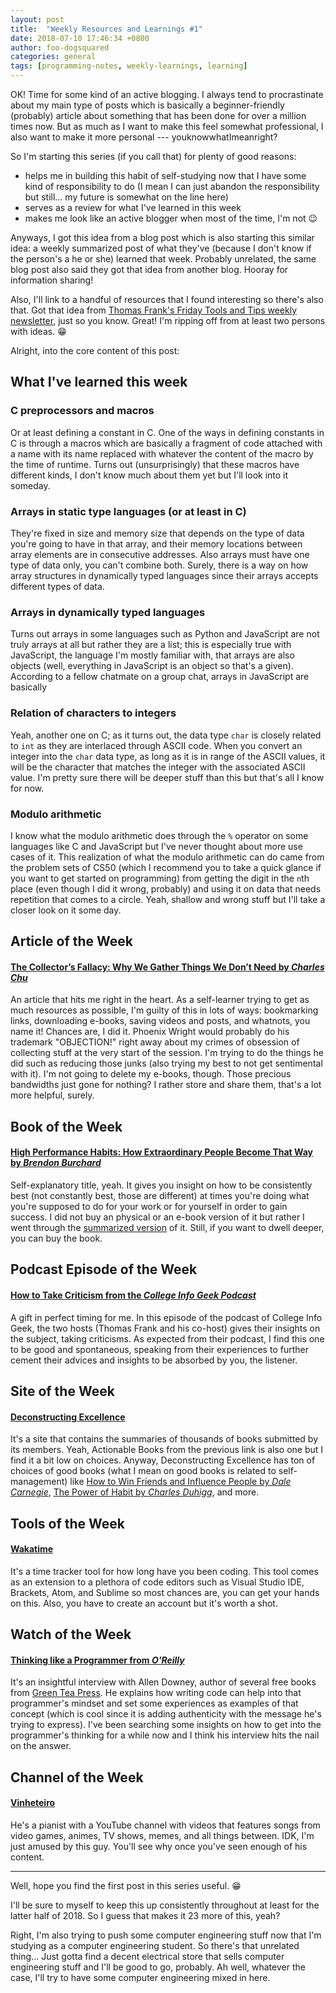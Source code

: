 ```yaml
---
layout: post
title:  "Weekly Resources and Learnings #1"
date: 2018-07-10 17:46:34 +0800
author: foo-dogsquared
categories: general
tags: [programming-notes, weekly-learnings, learning]
---
```


OK! Time for some kind of an active blogging. I always tend to procrastinate about my main type of posts which is basically 
a beginner-friendly (probably) article about something that has been done for over a million times now. But as much as I want to 
make this feel somewhat professional, I also want to make it more personal --- youknowwhatImeanright?

So I'm starting this series (if you call that) for plenty of good reasons:
- helps me in building this habit of self-studying now that I have some kind of responsibility to do (I mean I can just abandon the responsibility but still... my future is somewhat on the line here)
- serves as a review for what I've learned in this week
- makes me look like an active blogger when most of the time, I'm not 😉

Anyways, I got this idea from a blog post which is also starting this similar idea: a weekly summarized post of what they've 
(because I don't know if the person's a he or she) learned that week. Probably unrelated, the same blog post also said they got 
that idea from another blog. Hooray for information sharing! 

Also, I'll link to a handful of resources that I found interesting so there's also that. Got that idea from 
[Thomas Frank's Friday Tools and Tips weekly newsletter](https://collegeinfogeek.com/), just so you know. Great! I'm ripping off 
from at least two persons with ideas. 😁

Alright, into the core content of this post:

## What I've learned this week
### C preprocessors and macros
Or at least defining a constant in C. One of the ways in defining constants in C is through a macros which are basically a fragment of code attached with a name with its name replaced with whatever the content of the macro by the time of runtime. Turns out (unsurprisingly) that these macros have different kinds, I don't know much about them yet but I'll look into it someday.
### Arrays in static type languages (or at least in C) 
They're fixed in size and memory size that depends on the type of data you're going to have in that array, and their memory locations between array elements are in consecutive addresses. Also arrays must have one type of data only, you can't combine both. Surely, there is a way on how array structures in dynamically typed languages since their arrays accepts different types of data. 
### Arrays in dynamically typed languages
Turns out arrays in some languages such as Python and JavaScript are not truly arrays at all but rather they are a list; this is especially true with JavaScript, the language I'm mostly familiar with, that arrays are also objects (well, everything in JavaScript is an object so that's a given). According to a fellow chatmate on a group chat, arrays in JavaScript are basically 
### Relation of characters to integers
Yeah, another one on C; as it turns out, the data type `char` is closely related to `int` as they are interlaced through ASCII code. When you convert an integer into the `char` data type, as long as it is in range of the ASCII values, it will be the character that matches the integer with the associated ASCII value. I'm pretty sure there will be deeper stuff than this but that's all I know for now.
### Modulo arithmetic 
I know what the modulo arithmetic does through the `%` operator on some languages like C and JavaScript but I've never thought about more use cases of it. This realization of what the modulo arithmetic can do came from the problem sets of CS50 (which I recommend you to take a quick glance if you want to get started on programming) from getting the digit in the `n`th place (even though I did it wrong, probably) and using it on data that needs repetition that comes to a circle. Yeah, shallow and wrong stuff but I'll take a closer look on it some day.

## Article of the Week
#### [The Collector’s Fallacy: Why We Gather Things We Don’t Need by *Charles Chu*](https://medium.com/the-polymath-project/the-collectors-fallacy-why-we-gather-things-we-don-t-need-9a55ef9979ef)
An article that hits me right in the heart. As a self-learner trying to get as much resources as possible, I'm guilty of this in 
lots of ways: bookmarking links, downloading e-books, saving videos and posts, and whatnots, you name it! Chances are, I did it. 
Phoenix Wright would probably do his trademark "OBJECTION!" right away about my crimes of obsession of collecting stuff at the 
very start of the session. I'm trying to do the things he did such as reducing those junks (also trying my best to not get 
sentimental with it). I'm not going to delete my e-books, though. Those precious bandwidths just gone for nothing? I rather store 
and share them, that's a lot more helpful, surely.

## Book of the Week
#### [High Performance Habits: How Extraordinary People Become That Way by *Brendon Burchard*](https://www.amazon.com/dp/1401952852/?tag=gooseducmedi-20)
Self-explanatory title, yeah. It gives you insight on how to be consistently best (not constantly best, those are different) at 
times you're doing what you're supposed to do for your work or for yourself in order to gain success. I did not buy an physical or 
an e-book version of it but rather I went through the 
[summarized version](https://www.actionablebooks.com/en-ca/summaries/high-performance-habits/) of it. Still, if you want to dwell 
deeper, you can buy the book.

## Podcast Episode of the Week
#### [How to Take Criticism from the *College Info Geek Podcast*](https://collegeinfogeek.com/criticism/)
A gift in perfect timing for me. In this episode of the podcast of College Info Geek, the two hosts (Thomas Frank and his co-host) 
gives their insights on the subject, taking criticisms. As expected from their podcast, I find this one to be good and 
spontaneous, speaking from their experiences to further cement their advices and insights to be absorbed by you, the listener.

## Site of the Week
#### [Deconstructing Excellence](http://www.deconstructingexcellence.com/)
It's a site that contains the summaries of thousands of books submitted by its members. 
Yeah, Actionable Books from the previous link is also one but I find it a bit low on choices. Anyway, Deconstructing Excellence 
has ton of choices of good books (what I mean on good books is related to self-management) like 
[How to Win Friends and Influence People by *Dale Carnegie*](https://www.amazon.com/How-Win-Friends-Influence-People/dp/0671027034),
[The Power of Habit by *Charles Duhigg*](https://www.amazon.com/Power-Habit-What-Life-Business/dp/081298160X), and more.

## Tools of the Week
#### [Wakatime](http://wakatime.com/)
It's a time tracker tool for how long have you been coding. This tool comes as an extension to a plethora of code editors such as 
Visual Studio IDE, Brackets, Atom, and Sublime so most chances are, you can get your hands on this. Also, you have to create an 
account but it's worth a shot.

## Watch of the Week
#### [Thinking like a Programmer from *O'Reilly*](https://www.youtube.com/watch?v=LjiYNyI8Ap4)
It's an insightful interview with Allen Downey, author of several free books from [Green Tea Press](https://greenteapress.com/wp/).
He explains how writing code can help into that programmer's mindset and set some experiences as examples of that concept (which 
is cool since it is adding authenticity with the message he's trying to express). I've been searching some insights on how to get 
into the programmer's thinking for a while now and I think his interview hits the nail on the answer. 

## Channel of the Week
#### [Vinheteiro](https://www.youtube.com/channel/UCSE6yilNScIz1SLTNQvrXMw) 
He's a pianist with a YouTube channel with videos that features songs from video games, animes, TV shows, memes, and all things 
between. IDK, I'm just amused by this guy. You'll see why once you've seen enough of his content.

---------

Well, hope you find the first post in this series useful. 😁

I'll be sure to myself to keep this up consistently throughout at least for the latter half of 2018. So I guess that makes it 
23 more of this, yeah? 

Right, I'm also trying to push some computer engineering stuff now that I'm studying as a computer engineering student. So 
there's that unrelated thing... Just gotta find a decent electrical store that sells computer engineering stuff and I'll be good 
to go, probably. Ah well, whatever the case, I'll try to have some computer engineering mixed in here.
